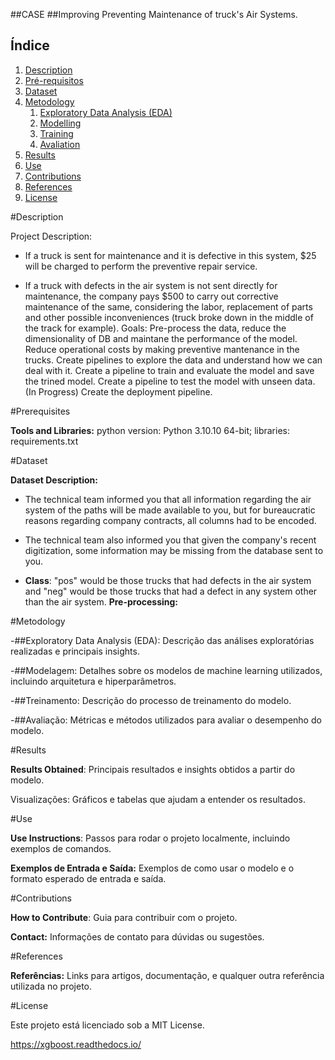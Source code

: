 
  ##CASE
  ##Improving Preventing Maintenance of truck's Air Systems.

  ## Índice
1. [Description](#description)
2. [Pré-requisitos](#pré-requisitos)
3. [Dataset](#dataset)
4. [Metodology](#metodology)
   1. [Exploratory Data Analysis (EDA)](##exploratory-data-analysis-eda)
   2. [Modelling](##modelling)
   3. [Training](##training)
   4. [Avaliation](##avaliation)
5. [Results](#results)
6. [Use](#use)
7. [Contributions](#contributions)
8. [References](#references)
9. [License](#license)

   
#Description

Project Description: 

-	If a truck is sent for maintenance and it is defective in this system, $25 will be charged to perform the preventive repair service.

-	If a truck with defects in the air system is not sent directly for maintenance, the company pays $500 to carry out corrective maintenance of the same, considering the labor, replacement of parts and other possible inconveniences (truck broke down in the middle of the track for example). 
Goals: Pre-process the data, reduce the dimensionality of DB and maintane the performance of the model. Reduce operational costs by making preventive mantenance in the trucks. Create pipelines to explore the data and understand how we can deal with it. Create a pipeline to train and evaluate the model and save the trined model. Create a pipeline to test the model with unseen data.(In Progress) Create the deployment pipeline.

#Prerequisites

**Tools and Libraries:** python version: Python 3.10.10 64-bit; libraries: requirements.txt

#Dataset

**Dataset Description:** 

-	The technical team informed you that all information regarding the air system of the paths will be made available to you, but for bureaucratic reasons regarding company contracts, all columns had to be encoded. 

-	The technical team also informed you that given the company's recent digitization, some information may be missing from the database sent to you.

- **Class**: "pos" would be those trucks that had defects in the air system and "neg" would be those trucks that had a defect in any system other than the air system.
**Pre-processing:** 

#Metodology

 -##Exploratory Data Analysis (EDA): Descrição das análises exploratórias realizadas e principais insights.

 -##Modelagem: Detalhes sobre os modelos de machine learning utilizados, incluindo arquitetura e hiperparâmetros.

 -##Treinamento: Descrição do processo de treinamento do modelo.

 -##Avaliação: Métricas e métodos utilizados para avaliar o desempenho do modelo.

#Results

**Results Obtained**: Principais resultados e insights obtidos a partir do modelo.

Visualizações: Gráficos e tabelas que ajudam a entender os resultados.

#Use

**Use Instructions**: Passos para rodar o projeto localmente, incluindo exemplos de comandos.

**Exemplos de Entrada e Saída:** Exemplos de como usar o modelo e o formato esperado de entrada e saída.

#Contributions

**How to Contribute**: Guia para contribuir com o projeto.

**Contact:** Informações de contato para dúvidas ou sugestões.

#References

**Referências:** Links para artigos, documentação, e qualquer outra referência utilizada no projeto.

#License

Este projeto está licenciado sob a MIT License.

https://xgboost.readthedocs.io/



